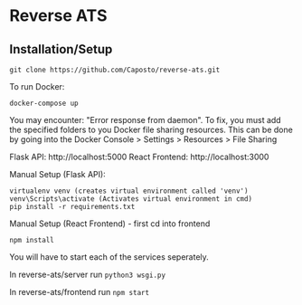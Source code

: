 # Reverse ATS

## Installation/Setup

```
git clone https://github.com/Caposto/reverse-ats.git
```

To run Docker:
```
docker-compose up
```

You may encounter: "Error response from daemon". To fix, you must add the specified folders to you Docker file sharing resources. This can be done by going into the Docker Console > Settings > Resources > File Sharing

Flask API: http://localhost:5000
React Frontend: http://localhost:3000

Manual Setup (Flask API):
```
virtualenv venv (creates virtual environment called 'venv') 
venv\Scripts\activate (Activates virtual environment in cmd)
pip install -r requirements.txt
```

Manual Setup (React Frontend) - first cd into frontend
```
npm install
```

You will have to start each of the services seperately.

In reverse-ats/server run
```python3 wsgi.py```

In reverse-ats/frontend run
```npm start```